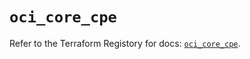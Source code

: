 # `oci_core_cpe`

Refer to the Terraform Registory for docs: [`oci_core_cpe`](https://registry.terraform.io/providers/oracle/oci/6.18.0/docs/resources/core_cpe).
